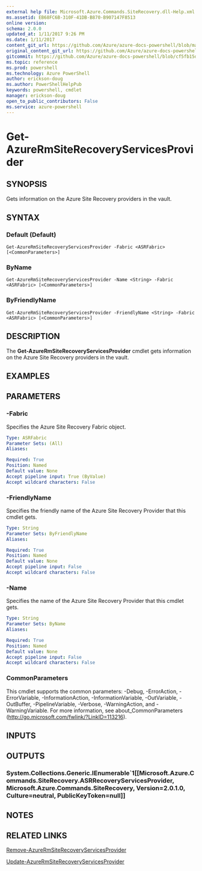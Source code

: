 ```yaml
---
external help file: Microsoft.Azure.Commands.SiteRecovery.dll-Help.xml
ms.assetid: EB68FC6B-310F-41DB-B870-B907147F8513
online version: 
schema: 2.0.0
updated_at: 1/11/2017 9:26 PM
ms.date: 1/11/2017
content_git_url: https://github.com/Azure/azure-docs-powershell/blob/master/azureps-cmdlets-docs/ResourceManager/AzureRM.SiteRecovery/v3.3.0/Get-AzureRmSiteRecoveryServicesProvider.md
original_content_git_url: https://github.com/Azure/azure-docs-powershell/blob/master/azureps-cmdlets-docs/ResourceManager/AzureRM.SiteRecovery/v3.3.0/Get-AzureRmSiteRecoveryServicesProvider.md
gitcommit: https://github.com/Azure/azure-docs-powershell/blob/cf5fb15dcd1fe2c86458f47e1a11dc88817021fc/azureps-cmdlets-docs/ResourceManager/AzureRM.SiteRecovery/v3.3.0/Get-AzureRmSiteRecoveryServicesProvider.md
ms.topic: reference
ms.prod: powershell
ms.technology: Azure PowerShell
author: erickson-doug
ms.author: PowerShellHelpPub
keywords: powershell, cmdlet
manager: erickson-doug
open_to_public_contributors: False
ms.service: azure-powershell
---
```


# Get-AzureRmSiteRecoveryServicesProvider

## SYNOPSIS
Gets information on the Azure Site Recovery providers in the vault.

## SYNTAX

### Default (Default)
```
Get-AzureRmSiteRecoveryServicesProvider -Fabric <ASRFabric> [<CommonParameters>]
```

### ByName
```
Get-AzureRmSiteRecoveryServicesProvider -Name <String> -Fabric <ASRFabric> [<CommonParameters>]
```

### ByFriendlyName
```
Get-AzureRmSiteRecoveryServicesProvider -FriendlyName <String> -Fabric <ASRFabric> [<CommonParameters>]
```

## DESCRIPTION
The **Get-AzureRmSiteRecoveryServicesProvider** cmdlet gets information on the Azure Site Recovery providers in the vault.

## EXAMPLES

## PARAMETERS

### -Fabric
Specifies the Azure Site Recovery Fabric object.

```yaml
Type: ASRFabric
Parameter Sets: (All)
Aliases: 

Required: True
Position: Named
Default value: None
Accept pipeline input: True (ByValue)
Accept wildcard characters: False
```

### -FriendlyName
Specifies the friendly name of the Azure Site Recovery Provider that this cmdlet gets.

```yaml
Type: String
Parameter Sets: ByFriendlyName
Aliases: 

Required: True
Position: Named
Default value: None
Accept pipeline input: False
Accept wildcard characters: False
```

### -Name
Specifies the name of the Azure Site Recovery Provider that this cmdlet gets.

```yaml
Type: String
Parameter Sets: ByName
Aliases: 

Required: True
Position: Named
Default value: None
Accept pipeline input: False
Accept wildcard characters: False
```

### CommonParameters
This cmdlet supports the common parameters: -Debug, -ErrorAction, -ErrorVariable, -InformationAction, -InformationVariable, -OutVariable, -OutBuffer, -PipelineVariable, -Verbose, -WarningAction, and -WarningVariable. For more information, see about_CommonParameters (http://go.microsoft.com/fwlink/?LinkID=113216).

## INPUTS

## OUTPUTS

### System.Collections.Generic.IEnumerable`1[[Microsoft.Azure.Commands.SiteRecovery.ASRRecoveryServicesProvider, Microsoft.Azure.Commands.SiteRecovery, Version=2.0.1.0, Culture=neutral, PublicKeyToken=null]]

## NOTES

## RELATED LINKS

[Remove-AzureRmSiteRecoveryServicesProvider](xref:ResourceManager/AzureRM.SiteRecovery/v3.3.0/Remove-AzureRmSiteRecoveryServicesProvider.md)

[Update-AzureRmSiteRecoveryServicesProvider](xref:ResourceManager/AzureRM.SiteRecovery/v3.3.0/Update-AzureRmSiteRecoveryServicesProvider.md)
